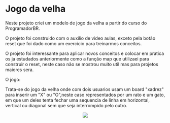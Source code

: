 <h1> Jogo da velha</h1>

Neste projeto criei um modelo de jogo da velha a partir do curso do ProgramadorBR.

O projeto foi construido com o auxilio de video aulas, exceto pela botão reset que foi dado como um exercicio para treinarmos conceitos.

O projeto foi interessante para aplicar novos conceitos e colocar em pratica os ja estudados anteriormente como a função map que utilizaei para construir o reset, neste caso não se mostrou muito util mas para projetos maiores sera.

O jogo:

Trata-se do jogo da velha onde com dois usuarios usam um board "xadrez" para inserir um "X" ou "O",neste caso representados por um rato e um gato, em que um deles tenta fechar uma sequencia de linha em horizontal, vertical ou diagonal sem que seja interrompido pelo outro.

<div align="center">
    <img src="./jogovelha.png">
</div>

